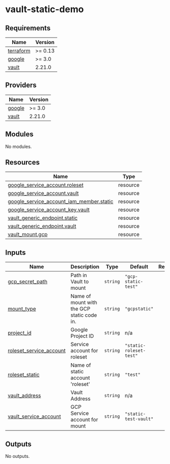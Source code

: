 # vault-static-demo

## Requirements

| Name | Version |
|------|---------|
| <a name="requirement_terraform"></a> [terraform](#requirement\_terraform) | >= 0.13 |
| <a name="requirement_google"></a> [google](#requirement\_google) | >= 3.0 |
| <a name="requirement_vault"></a> [vault](#requirement\_vault) | 2.21.0 |

## Providers

| Name | Version |
|------|---------|
| <a name="provider_google"></a> [google](#provider\_google) | >= 3.0 |
| <a name="provider_vault"></a> [vault](#provider\_vault) | 2.21.0 |

## Modules

No modules.

## Resources

| Name | Type |
|------|------|
| [google_service_account.roleset](https://registry.terraform.io/providers/hashicorp/google/latest/docs/resources/service_account) | resource |
| [google_service_account.vault](https://registry.terraform.io/providers/hashicorp/google/latest/docs/resources/service_account) | resource |
| [google_service_account_iam_member.static](https://registry.terraform.io/providers/hashicorp/google/latest/docs/resources/service_account_iam_member) | resource |
| [google_service_account_key.vault](https://registry.terraform.io/providers/hashicorp/google/latest/docs/resources/service_account_key) | resource |
| [vault_generic_endpoint.static](https://registry.terraform.io/providers/hashicorp/vault/2.21.0/docs/resources/generic_endpoint) | resource |
| [vault_generic_endpoint.vault](https://registry.terraform.io/providers/hashicorp/vault/2.21.0/docs/resources/generic_endpoint) | resource |
| [vault_mount.gcp](https://registry.terraform.io/providers/hashicorp/vault/2.21.0/docs/resources/mount) | resource |

## Inputs

| Name | Description | Type | Default | Required |
|------|-------------|------|---------|:--------:|
| <a name="input_gcp_secret_path"></a> [gcp\_secret\_path](#input\_gcp\_secret\_path) | Path in Vault to mount | `string` | `"gcp-static-test"` | no |
| <a name="input_mount_type"></a> [mount\_type](#input\_mount\_type) | Name of mount with the GCP static code in. | `string` | `"gcpstatic"` | no |
| <a name="input_project_id"></a> [project\_id](#input\_project\_id) | Google Project ID | `string` | n/a | yes |
| <a name="input_roleset_service_account"></a> [roleset\_service\_account](#input\_roleset\_service\_account) | Service account for roleset | `string` | `"static-roleset-test"` | no |
| <a name="input_roleset_static"></a> [roleset\_static](#input\_roleset\_static) | Name of static account 'roleset' | `string` | `"test"` | no |
| <a name="input_vault_address"></a> [vault\_address](#input\_vault\_address) | Vault Address | `string` | n/a | yes |
| <a name="input_vault_service_account"></a> [vault\_service\_account](#input\_vault\_service\_account) | GCP Service account for mount | `string` | `"static-test-vault"` | no |

## Outputs

No outputs.
